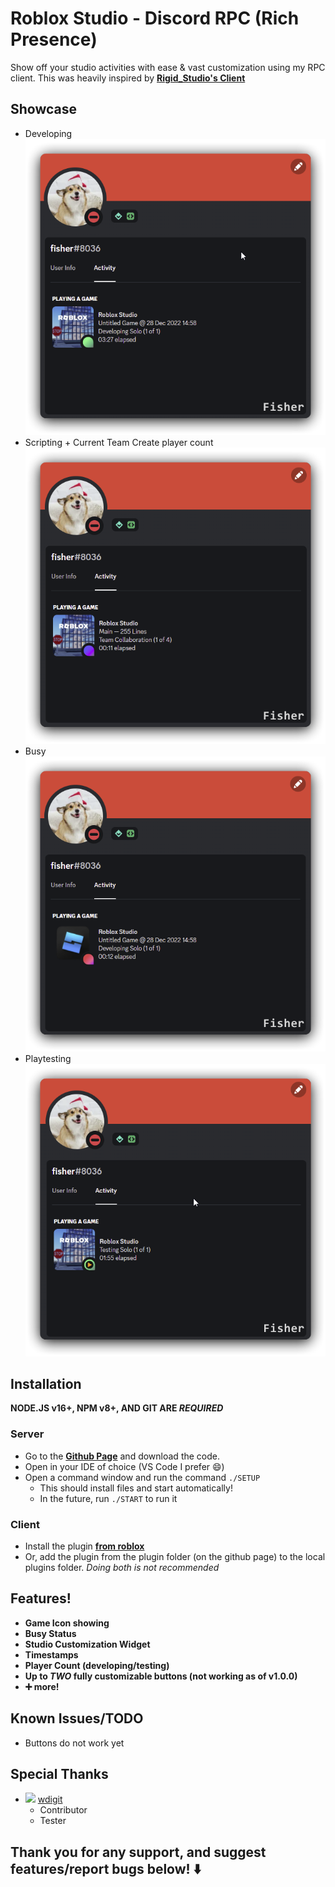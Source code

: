 # Roblox Studio - Discord RPC (Rich Presence)

Show off your studio activities with ease & vast customization using my RPC client. This was heavily inspired by **[Rigid_Studio's Client](https://devforum.roblox.com/t/1086405)**

## Showcase

- Developing
  ![](/showcase/developing.png)
- Scripting + Current Team Create player count
  ![](/showcase/scripting_tc_player_count.png)
- Busy
  ![](/showcase/busy.png)
- Playtesting
  ![](/showcase/playtesting.png)

## Installation

**NODE.JS v16+, NPM v8+, AND GIT ARE _REQUIRED_**

### Server

- Go to the **[Github Page](https://github.com/fisherjacobc/Roblox-Discord-RPC)** and download the code.
- Open in your IDE of choice (VS Code I prefer :smile:)
- Open a command window and run the command `./SETUP`
  - This should install files and start automatically!
  - In the future, run `./START` to run it

### Client

- Install the plugin **[from roblox](https://create.roblox.com/marketplace/asset/11231863405)**
- Or, add the plugin from the plugin folder (on the github page) to the local plugins folder.
  _Doing both is not recommended_

## Features!

- **Game Icon showing**
- **Busy Status**
- **Studio Customization Widget**
- **Timestamps**
- **Player Count (developing/testing)**
- **Up to _TWO_ fully customizable buttons (not working as of v1.0.0)**
- **➕ more!**

## Known Issues/TODO

- Buttons do not work yet

## Special Thanks

- ![](https://tr.rbxcdn.com/59eadbae63bf15b7554bf4854021d725/30/30/AvatarHeadshot/Png) [wdigit](https://www.roblox.com/users/87516258/profile)
  - Contributor
  - Tester

## Thank you for any support, and suggest features/report bugs below! ⬇️
